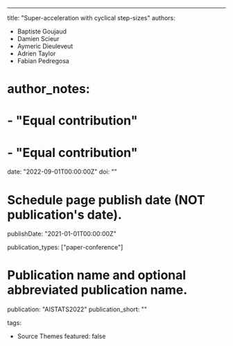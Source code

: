 ---
title: "Super-acceleration with cyclical step-sizes"
authors:
- Baptiste Goujaud
- Damien Scieur
- Aymeric Dieuleveut
- Adrien Taylor
- Fabian Pedregosa
# author_notes:
# - "Equal contribution"
# - "Equal contribution"
date: "2022-09-01T00:00:00Z"
doi: ""

# Schedule page publish date (NOT publication's date).
publishDate: "2021-01-01T00:00:00Z"

publication_types: ["paper-conference"]

# Publication name and optional abbreviated publication name.
publication: "AISTATS2022"
publication_short: ""

tags:
- Source Themes
featured: false
